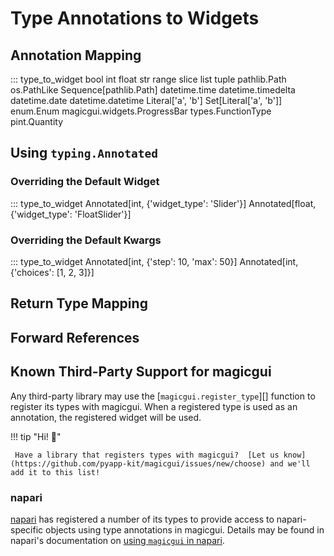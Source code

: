 # Type Annotations to Widgets

## Annotation Mapping

::: type_to_widget
    bool
    int
    float
    str
    range
    slice
    list
    tuple
    pathlib.Path
    os.PathLike
    Sequence[pathlib.Path]
    datetime.time
    datetime.timedelta
    datetime.date
    datetime.datetime
    Literal['a', 'b']
    Set[Literal['a', 'b']]
    enum.Enum
    magicgui.widgets.ProgressBar
    types.FunctionType
    pint.Quantity

## Using `typing.Annotated`

### Overriding the Default Widget

::: type_to_widget
    Annotated[int, {'widget_type': 'Slider'}]
    Annotated[float, {'widget_type': 'FloatSlider'}]

### Overriding the Default Kwargs

::: type_to_widget
    Annotated[int, {'step': 10, 'max': 50}]
    Annotated[int, {'choices': [1, 2, 3]}]

## Return Type Mapping

## Forward References

## Known Third-Party Support for magicgui

Any third-party library may use the [`magicgui.register_type`][] function to
register its types with magicgui.  When a registered type is used as an
annotation, the registered widget will be used.

!!! tip "Hi! :wave:"

     Have a library that registers types with magicgui?  [Let us know](https://github.com/pyapp-kit/magicgui/issues/new/choose) and we'll add it to this list!

### napari

[napari](https://napari.org) has registered a number of its types to provide
access to napari-specific objects using type annotations in magicgui. Details may be found in
napari's documentation on [using `magicgui` in
napari](https://napari.org/stable/guides/magicgui.html).
